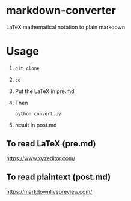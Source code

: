 # markdown-converter
 LaTeX mathematical notation to plain markdown


# Usage

1.
    ```
    git clone
    ```
2.
    ```
    cd
    ```
3.
    Put the LaTeX in pre.md

4.
    Then 
    ```
    python convert.py
    ```

5. result in post.md


## To read LaTeX (pre.md)
https://www.xyzeditor.com/

## To read plaintext (post.md)
https://markdownlivepreview.com/
